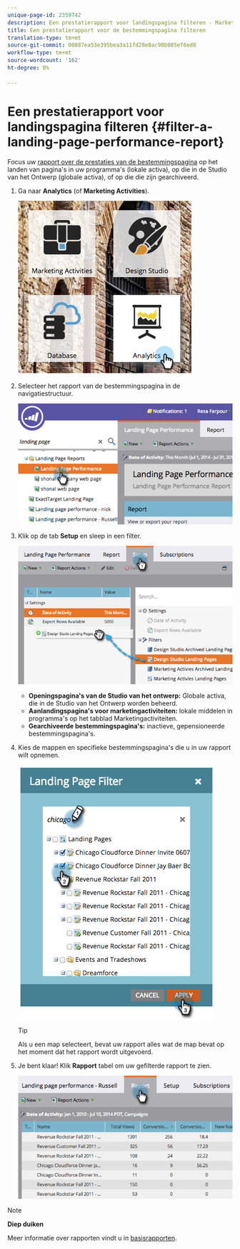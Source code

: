 ```yaml
---
unique-page-id: 2359742
description: Een prestatierapport voor landingspagina filteren - Marketo Docs - Productdocumentatie
title: Een prestatierapport voor de bestemmingspagina filteren
translation-type: tm+mt
source-git-commit: 00887ea53e395bea3a11fd28e0ac98b085ef6ed8
workflow-type: tm+mt
source-wordcount: '162'
ht-degree: 0%

---
```



# Een prestatierapport voor landingspagina filteren {#filter-a-landing-page-performance-report}

Focus uw [rapport over de prestaties van de bestemmingspagina](../../../../product-docs/demand-generation/landing-pages/understanding-landing-pages/landing-page-performance-report.md) op het landen van pagina&#39;s in uw programma&#39;s (lokale activa), op die in de Studio van het Ontwerp (globale activa), of op die die zijn gearchiveerd.

1. Ga naar **Analytics** (of **Marketing Activities**).

   ![](assets/analyticstile.png)

1. Selecteer het rapport van de bestemmingspagina in de navigatiestructuur.

   ![](assets/image2014-9-18-15-3a46-3a6.png)

1. Klik op de tab **Setup** en sleep in een filter.

   ![](assets/image2014-9-18-15-3a46-3a16.png)

   * **Openingspagina&#39;s van de Studio van het ontwerp:** Globale activa, die in de Studio van het Ontwerp worden beheerd.
   * **Aanlandingspagina&#39;s voor marketingactiviteiten:** lokale middelen in programma&#39;s op het tabblad Marketingactiviteiten.
   * **Gearchiveerde bestemmingspagina&#39;s:** inactieve, gepensioneerde bestemmingspagina&#39;s.

1. Kies de mappen en specifieke bestemmingspagina&#39;s die u in uw rapport wilt opnemen.

   ![](assets/image2014-9-18-15-3a46-3a47.png)

   >[!TIP]
   >
   >Als u een map selecteert, bevat uw rapport alles wat de map bevat op het moment dat het rapport wordt uitgevoerd.

1. Je bent klaar! Klik **Rapport** tabel om uw gefilterde rapport te zien.

   ![](assets/image2014-9-18-15-3a47-3a21.png)

>[!NOTE]
>
>**Diep duiken**
>
>Meer informatie over rapporten vindt u in [basisrapporten](http://docs.marketo.com/display/docs/basic+reporting).

